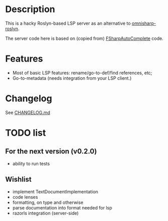# Description
This is a hacky Roslyn-based LSP server as an alternative to 
[omnisharp-roslyn](https://github.com/OmniSharp/omnisharp-roslyn).

The server code here is based on (copied from) 
[FSharpAutoComplete](https://github.com/fsharp/FsAutoComplete) code.

# Features
 - Most of basic LSP features: rename/go-to-def/find references, etc;
 - Go-to-metadata (needs integration from your LSP client.)
 
# Changelog
See [CHANGELOG.md](CHANGELOG.md)

# TODO list

## For the next version (v0.2.0)
 - ability to run tests

## Wishlist
 - implement TextDocumentImplementation
 - code lenses
 - formatting, on type and otherwise
 - parse documentation into format needed for lsp
 - razorls integration (server-side)

